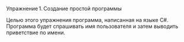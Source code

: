 Упражнение 1. Создание простой программы

Целью этого упражнения программа, написанная на языке C#. Программа будет спрашивать имя пользователя и затем выводить приветствие по имени.
